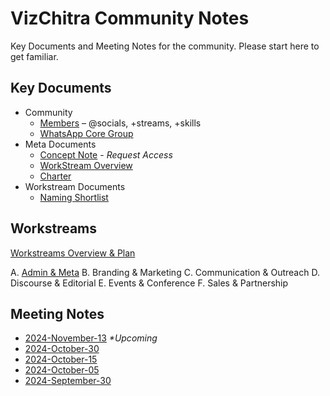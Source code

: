 # VizChitra Community Notes

Key Documents and Meeting Notes for the community. Please start here to get familiar.


## Key Documents

- Community 
  - [Members](https://docs.google.com/spreadsheets/d/1Vfxe6mashH19zObWQ74mYwXr_ftUNzsOO5FUFaP8w0Q/edit?usp=sharing) – @socials, +streams, +skills
  - [WhatsApp Core Group]()
- Meta Documents
  - [Concept Note](https://docs.google.com/document/d/1WiGoeug9QzqTIL2qdVAjhLVU3fieeUVTZ3VB-h_q3Go/edit?usp=sharing) - _Request Access_
  - [WorkStream Overview](meta/workstreams.md)
  - [Charter](meta/charter.md)
- Workstream Documents
  - [Naming Shortlist](https://docs.google.com/spreadsheets/d/1NI3K1g5J5ORFfH0cxRL8bY5k5i3XLXM1gj4RvK3OiLk/edit?gid=820916346#gid=820916346)

## Workstreams
[Workstreams Overview & Plan](meta/workstreams.md) 

 A. [Admin & Meta](admin&meta)
 B. Branding & Marketing
 C. Communication & Outreach
 D. Discourse & Editorial
 E. Events & Conference
 F. Sales & Partnership

## Meeting Notes

- [2024-November-13](meeting/20241113.md) _*Upcoming_
- [2024-October-30](meeting/20241030.md) 
- [2024-October-15](meeting/20241015.md)
- [2024-October-05](meeting/20241005.md)
- [2024-September-30](meeting/20240930.md)
